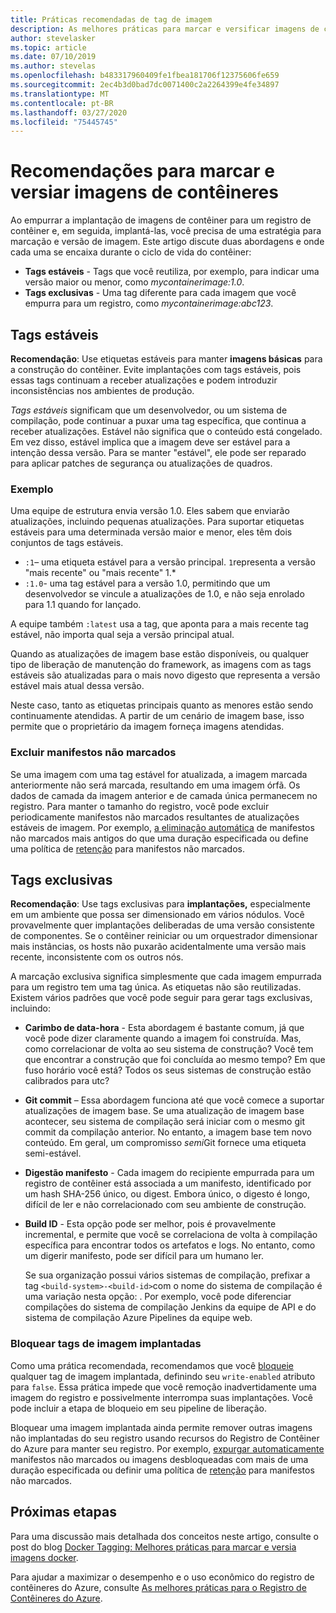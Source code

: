 ```yaml
---
title: Práticas recomendadas de tag de imagem
description: As melhores práticas para marcar e versificar imagens de contêiner Docker ao empurrar imagens para e retirar imagens de um registro de contêiner do Azure
author: stevelasker
ms.topic: article
ms.date: 07/10/2019
ms.author: stevelas
ms.openlocfilehash: b483317960409fe1fbea181706f12375606fe659
ms.sourcegitcommit: 2ec4b3d0bad7dc0071400c2a2264399e4fe34897
ms.translationtype: MT
ms.contentlocale: pt-BR
ms.lasthandoff: 03/27/2020
ms.locfileid: "75445745"
---
```

# <a name="recommendations-for-tagging-and-versioning-container-images"></a>Recomendações para marcar e versiar imagens de contêineres

Ao empurrar a implantação de imagens de contêiner para um registro de contêiner e, em seguida, implantá-las, você precisa de uma estratégia para marcação e versão de imagem. Este artigo discute duas abordagens e onde cada uma se encaixa durante o ciclo de vida do contêiner:

* **Tags estáveis** - Tags que você reutiliza, por exemplo, para indicar uma versão maior ou menor, como *mycontainerimage:1.0*.
* **Tags exclusivas** - Uma tag diferente para cada imagem que você empurra para um registro, como *mycontainerimage:abc123*.

## <a name="stable-tags"></a>Tags estáveis

**Recomendação**: Use etiquetas estáveis para manter **imagens básicas** para a construção do contêiner. Evite implantações com tags estáveis, pois essas tags continuam a receber atualizações e podem introduzir inconsistências nos ambientes de produção.

*Tags estáveis* significam que um desenvolvedor, ou um sistema de compilação, pode continuar a puxar uma tag específica, que continua a receber atualizações. Estável não significa que o conteúdo está congelado. Em vez disso, estável implica que a imagem deve ser estável para a intenção dessa versão. Para se manter "estável", ele pode ser reparado para aplicar patches de segurança ou atualizações de quadros.

### <a name="example"></a>Exemplo

Uma equipe de estrutura envia versão 1.0. Eles sabem que enviarão atualizações, incluindo pequenas atualizações. Para suportar etiquetas estáveis para uma determinada versão maior e menor, eles têm dois conjuntos de tags estáveis.

* `:1`– uma etiqueta estável para a versão principal. `1`representa a versão "mais recente" ou "mais recente" 1.*
* `:1.0`- uma tag estável para a versão 1.0, permitindo que um desenvolvedor se vincule a atualizações de 1.0, e não seja enrolado para 1.1 quando for lançado.

A equipe também `:latest` usa a tag, que aponta para a mais recente tag estável, não importa qual seja a versão principal atual.

Quando as atualizações de imagem base estão disponíveis, ou qualquer tipo de liberação de manutenção do framework, as imagens com as tags estáveis são atualizadas para o mais novo digesto que representa a versão estável mais atual dessa versão.

Neste caso, tanto as etiquetas principais quanto as menores estão sendo continuamente atendidas. A partir de um cenário de imagem base, isso permite que o proprietário da imagem forneça imagens atendidas.

### <a name="delete-untagged-manifests"></a>Excluir manifestos não marcados

Se uma imagem com uma tag estável for atualizada, a imagem marcada anteriormente não será marcada, resultando em uma imagem órfã. Os dados de camada da imagem anterior e de camada única permanecem no registro. Para manter o tamanho do registro, você pode excluir periodicamente manifestos não marcados resultantes de atualizações estáveis de imagem. Por exemplo, [a eliminação automática](container-registry-auto-purge.md) de manifestos não marcados mais antigos do que uma duração especificada ou define uma política de [retenção](container-registry-retention-policy.md) para manifestos não marcados.

## <a name="unique-tags"></a>Tags exclusivas

**Recomendação**: Use tags exclusivas para **implantações,** especialmente em um ambiente que possa ser dimensionado em vários nódulos. Você provavelmente quer implantações deliberadas de uma versão consistente de componentes. Se o contêiner reiniciar ou um orquestrador dimensionar mais instâncias, os hosts não puxarão acidentalmente uma versão mais recente, inconsistente com os outros nós.

A marcação exclusiva significa simplesmente que cada imagem empurrada para um registro tem uma tag única. As etiquetas não são reutilizadas. Existem vários padrões que você pode seguir para gerar tags exclusivas, incluindo:

* **Carimbo de data-hora** - Esta abordagem é bastante comum, já que você pode dizer claramente quando a imagem foi construída. Mas, como correlacionar de volta ao seu sistema de construção? Você tem que encontrar a construção que foi concluída ao mesmo tempo? Em que fuso horário você está? Todos os seus sistemas de construção estão calibrados para utc?
* **Git commit** – Essa abordagem funciona até que você comece a suportar atualizações de imagem base. Se uma atualização de imagem base acontecer, seu sistema de compilação será iniciar com o mesmo git commit da compilação anterior. No entanto, a imagem base tem novo conteúdo. Em geral, um compromisso *semi*Git fornece uma etiqueta semi-estável.
* **Digestão manifesto** - Cada imagem do recipiente empurrada para um registro de contêiner está associada a um manifesto, identificado por um hash SHA-256 único, ou digest. Embora único, o digesto é longo, difícil de ler e não correlacionado com seu ambiente de construção.
* **Build ID** - Esta opção pode ser melhor, pois é provavelmente incremental, e permite que você se correlaciona de volta à compilação específica para encontrar todos os artefatos e logs. No entanto, como um digerir manifesto, pode ser difícil para um humano ler.

  Se sua organização possui vários sistemas de compilação, prefixar a tag `<build-system>-<build-id>`com o nome do sistema de compilação é uma variação nesta opção: . Por exemplo, você pode diferenciar compilações do sistema de compilação Jenkins da equipe de API e do sistema de compilação Azure Pipelines da equipe web.

### <a name="lock-deployed-image-tags"></a>Bloquear tags de imagem implantadas

Como uma prática recomendada, recomendamos que você [bloqueie](container-registry-image-lock.md) qualquer tag de imagem implantada, definindo seu `write-enabled` atributo para `false`. Essa prática impede que você remoção inadvertidamente uma imagem do registro e possivelmente interrompa suas implantações. Você pode incluir a etapa de bloqueio em seu pipeline de liberação.

Bloquear uma imagem implantada ainda permite remover outras imagens não implantadas do seu registro usando recursos do Registro de Contêiner do Azure para manter seu registro. Por exemplo, [expurgar automaticamente](container-registry-auto-purge.md) manifestos não marcados ou imagens desbloqueadas com mais de uma duração especificada ou definir uma política de [retenção](container-registry-retention-policy.md) para manifestos não marcados.

## <a name="next-steps"></a>Próximas etapas

Para uma discussão mais detalhada dos conceitos neste artigo, consulte o post do blog [Docker Tagging: Melhores práticas para marcar e versia imagens docker](https://stevelasker.blog/2018/03/01/docker-tagging-best-practices-for-tagging-and-versioning-docker-images/).

Para ajudar a maximizar o desempenho e o uso econômico do registro de contêineres do Azure, consulte [As melhores práticas para o Registro de Contêineres do Azure](container-registry-best-practices.md).

<!-- IMAGES -->


<!-- LINKS - Internal -->

